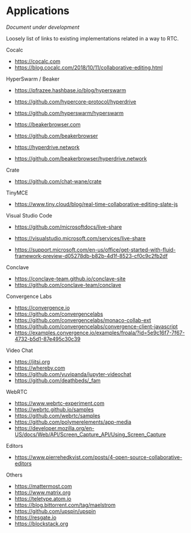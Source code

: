 # Applications

*Document under development*

Loosely list of links to existing implementations related in a way to RTC.

Cocalc

- <https://cocalc.com>
- <https://blog.cocalc.com/2018/10/11/collaborative-editing.html>

HyperSwarm / Beaker

- <https://pfrazee.hashbase.io/blog/hyperswarm>
- <https://github.com/hypercore-protocol/hyperdrive>
- <https://github.com/hyperswarm/hyperswarm>

- <https://beakerbrowser.com>
- <https://github.com/beakerbrowser>

- <https://hyperdrive.network>
- <https://github.com/beakerbrowser/hyperdrive.network>

Crate

- <https://github.com/chat-wane/crate>

TinyMCE

- <https://www.tiny.cloud/blog/real-time-collaborative-editing-slate-js>

Visual Studio Code

- <https://github.com/microsoftdocs/live-share>
- <https://visualstudio.microsoft.com/services/live-share>

- <https://support.microsoft.com/en-us/office/get-started-with-fluid-framework-preview-d05278db-b82b-4d1f-8523-cf0c9c2fb2df>

Conclave

- <https://conclave-team.github.io/conclave-site>
- <https://github.com/conclave-team/conclave>

Convergence Labs

- <https://convergence.io>
- <https://github.com/convergencelabs>
- <https://github.com/convergencelabs/monaco-collab-ext>
- <https://github.com/convergencelabs/convergence-client-javascript>
- <https://examples.convergence.io/examples/froala/?id=5e9c16f7-7f67-4732-b5d1-87e495c30c39>

Video Chat

- <https://jitsi.org>
- <https://whereby.com>
- <https://github.com/yuvipanda/jupyter-videochat>
- <https://github.com/deathbeds/_fam>

WebRTC

- <https://www.webrtc-experiment.com>
- <https://webrtc.github.io/samples>
- <https://github.com/webrtc/samples>
- <https://github.com/polymerelements/app-media>
- <https://developer.mozilla.org/en-US/docs/Web/API/Screen_Capture_API/Using_Screen_Capture>

Editors

- <https://www.pierrehedkvist.com/posts/4-open-source-collaborative-editors>

Others

- <https://mattermost.com>
- <https://www.matrix.org>
- <https://teletype.atom.io>
- <https://blog.bittorrent.com/tag/maelstrom>
- <https://github.com/upspin/upspin>
- <https://resgate.io>
- <https://blockstack.org>
